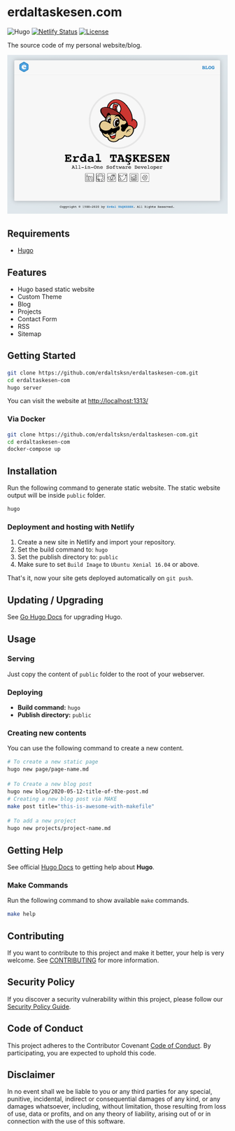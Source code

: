 # erdaltaskesen.com

![Hugo](https://github.com/erdaltsksn/erdaltaskesen-com/workflows/Hugo/badge.svg)
[![Netlify Status](https://api.netlify.com/api/v1/badges/1c8b3912-f859-4530-bd88-2b5c26e393a4/deploy-status)](https://app.netlify.com/sites/erdaltaskesen/deploys)
[![License](https://img.shields.io/badge/license-Proprietary-1ba0db)](LICENSE)

The source code of my personal website/blog.

![Screenshot](/assets/screenshot.png)

## Requirements

- [Hugo](https://gohugo.io/)

## Features

- Hugo based static website
- Custom Theme
- Blog
- Projects
- Contact Form
- RSS
- Sitemap

## Getting Started

```sh
git clone https://github.com/erdaltsksn/erdaltaskesen-com.git
cd erdaltaskesen-com
hugo server
```

You can visit the website at [http://localhost:1313/](http://localhost:1313/)

### Via Docker

```sh
git clone https://github.com/erdaltsksn/erdaltaskesen-com.git
cd erdaltaskesen-com
docker-compose up
```

## Installation

Run the following command to generate static website. The static website output
will be inside `public` folder.

```sh
hugo
```

### Deployment and hosting with Netlify

1. Create a new site in Netlify and import your repository.
2. Set the build command to: `hugo`
3. Set the publish directory to: `public`
4. Make sure to set `Build Image` to `Ubuntu Xenial 16.04` or above.

That's it, now your site gets deployed automatically on `git push`.

## Updating / Upgrading

See [Go Hugo Docs](https://gohugo.io/getting-started/installing/#upgrade-hugo)
for upgrading Hugo.

## Usage

### Serving

Just copy the content of `public` folder to the root of your webserver.

### Deploying

- **Build command:** `hugo`
- **Publish directory:** `public`

### Creating new contents

You can use the following command to create a new content.

```sh
# To create a new static page
hugo new page/page-name.md

# To Create a new blog post
hugo new blog/2020-05-12-title-of-the-post.md
# Creating a new blog post via MAKE
make post title="this-is-awesome-with-makefile"

# To add a new project
hugo new projects/project-name.md
```

## Getting Help

See official [Hugo Docs](https://gohugo.io/documentation/) to getting help about
**Hugo**.

### Make Commands

Run the following command to show available `make` commands.

```sh
make help
```

## Contributing

If you want to contribute to this project and make it better, your help is very
welcome. See [CONTRIBUTING](docs/CONTRIBUTING.md) for more information.

## Security Policy

If you discover a security vulnerability within this project, please follow our
[Security Policy Guide](docs/SECURITY.md).

## Code of Conduct

This project adheres to the Contributor Covenant [Code of Conduct](docs/CODE_OF_CONDUCT.md).
By participating, you are expected to uphold this code.

## Disclaimer

In no event shall we be liable to you or any third parties for any special,
punitive, incidental, indirect or consequential damages of any kind, or any
damages whatsoever, including, without limitation, those resulting from loss of
use, data or profits, and on any theory of liability, arising out of or in
connection with the use of this software.
